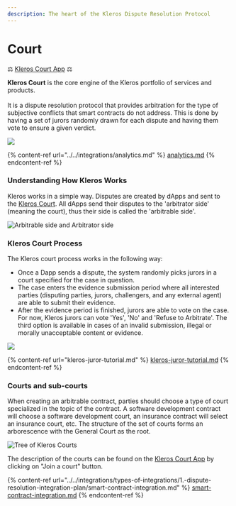 ```yaml
---
description: The heart of the Kleros Dispute Resolution Protocol
---
```


# Court

⚖️ [Kleros Court App](https://court.kleros.io) ⚖️

**Kleros Court** is the core engine of the Kleros portfolio of services and products.\
\
It is a dispute resolution protocol that provides arbitration for the type of subjective conflicts that smart contracts do not address. This is done by having a set of jurors randomly drawn for each dispute and having them vote to ensure a given verdict.

![](<../../.gitbook/assets/image (17).png>)

{% content-ref url="../../integrations/analytics.md" %}
[analytics.md](../../integrations/analytics.md)
{% endcontent-ref %}

### Understanding How Kleros Works

Kleros works in a simple way. Disputes are created by dApps and sent to the [Kleros Court](http://court.kleros.io). All dApps send their disputes to the 'arbitrator side' (meaning the court), thus their side is called the 'arbitrable side'.

![Arbitrable side and Arbitrator side](../../.gitbook/assets/aa1-2-.jpg)

### Kleros Court Process

The Kleros court process works in the following way:

* Once a Dapp sends a dispute, the system randomly picks jurors in a court specified for the case in question.
* The case enters the evidence submission period where all interested parties (disputing parties, jurors, challengers, and any external agent) are able to submit their evidence.
* After the evidence period is finished, jurors are able to vote on the case. For now, Kleros jurors can vote 'Yes', 'No' and 'Refuse to Arbitrate'. The third option is available in cases of an invalid submission, illegal or morally unacceptable content or evidence.

![](../../.gitbook/assets/kleros-arbitration.png)

{% content-ref url="kleros-juror-tutorial.md" %}
[kleros-juror-tutorial.md](kleros-juror-tutorial.md)
{% endcontent-ref %}

### Courts and sub-courts

When creating an arbitrable contract, parties should choose a type of court specialized in the topic of the contract. A software development contract will choose a software development court, an insurance contract will select an insurance court, etc. The structure of the set of courts forms an arborescence with the General Court as the root.

![Tree of Kleros Courts](../../.gitbook/assets/kleros-courts-tree-1-.jpg)

The description of the courts can be found on the [Kleros Court App](https://court.kleros.io) by clicking on "Join a court" button.

{% content-ref url="../../integrations/types-of-integrations/1.-dispute-resolution-integration-plan/smart-contract-integration.md" %}
[smart-contract-integration.md](../../integrations/types-of-integrations/1.-dispute-resolution-integration-plan/smart-contract-integration.md)
{% endcontent-ref %}
